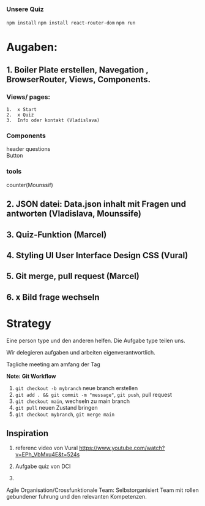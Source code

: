 ### Unsere Quiz
`npm install`
`npm install react-router-dom`
`npm run`


# Augaben: 

## 1. Boiler Plate erstellen, Navegation , BrowserRouter, Views, Components.

### Views/ pages:

    1.  x Start
    2.  x Quiz
    3.  Info oder kontakt (Vladislava)

 ### Components
 header
 questions  
 Button

 ### tools
 counter(Mounssif)



## 2. JSON datei: Data.json inhalt mit Fragen und antworten (Vladislava, Mounssife)
## 3. Quiz-Funktion (Marcel) 
## 4. Styling UI User Interface Design CSS (Vural)
## 5. Git merge, pull request (Marcel) 

## 6. x Bild frage wechseln

# Strategy

Eine person type und den anderen helfen. Die Aufgabe type teilen uns. 

Wir delegieren aufgaben und arbeiten eigenverantwortlich.

Tagliche meeting am amfang der Tag

**Note: Git Workflow**
1. `git checkout -b mybranch` neue branch erstellen
2. `git add . && git commit -m "message"`, `git push`, pull request 
3. `git checkout main`, wechseln zu main branch 
4.  `git pull` neuen Zustand bringen  
4. `git checkout mybranch`, `git merge main`




## Inspiration
1. referenc video von Vural 
https://www.youtube.com/watch?v=EPh_VbMxu4E&t=524s

2. Aufgabe quiz von DCI

3.
Agile Organisation/Crossfunktionale Team: Selbstorganisiert Team mit rollen gebundener fuhrung und den relevanten Kompetenzen.




